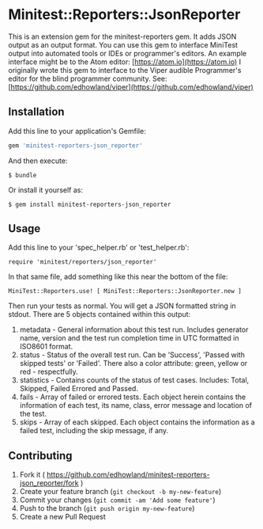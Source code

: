 # Minitest::Reporters::JsonReporter

This is an extension  gem for the minitest-reporters gem. It adds JSON output as an output format.
You can use this gem to interface MiniTest output into automated tools or IDEs or programmer's editors. An
example interface might be to the Atom editor: [https://atom.io](https://atom.io)
I originally wrote this gem to interface to the Viper audible  Programmer's editor for the blind programmer community. See: [https://github.com/edhowland/viper](https://github.com/edhowland/viper)



## Installation

Add this line to your application's Gemfile:

```ruby
gem 'minitest-reporters-json_reporter'
```

And then execute:

    $ bundle

Or install it yourself as:

    $ gem install minitest-reporters-json_reporter

## Usage

Add this line to your 'spec_helper.rb' or 'test_helper.rb':

```
require 'minitest/reporters/json_reporter'
```

In that same file, add something like this near the bottom of the file:

```
MiniTest::Reporters.use! [ MiniTest::Reporters::JsonReporter.new ]
```

Then run your tests as normal. You will get a JSON formatted string in stdout.
There are 5 objects contained within this output:

1. metadata - General information about this test run. Includes generator name, version and the test run completion time in UTC formatted in ISO8601 format.
2. status -  Status of the overall test run. Can be 'Success', 'Passed with skipped tests' or 'Failed'. There also a color attribute: green, yellow or red - respectfully.
3. statistics - Contains counts of the status of test cases. Includes: Total, Skipped, Failed Errored and Passed.
4. fails - Array of failed or errored tests. Each object herein contains the information of each test, its name, class, error message and location of the test.
5. skips - Array of each skipped. Each object contains the information as a failed test, including the skip message, if any.


## Contributing

1. Fork it ( https://github.com/edhowland/minitest-reporters-json_reporter/fork )
2. Create your feature branch (`git checkout -b my-new-feature`)
3. Commit your changes (`git commit -am 'Add some feature'`)
4. Push to the branch (`git push origin my-new-feature`)
5. Create a new Pull Request
